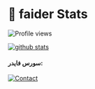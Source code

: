 #  🤡 **faider Stats**

![Profile views](https://gpvc.arturio.dev/abdullah058961)

[![github stats](https://github-readme-stats.vercel.app/api?username=abdullah058961&show_icons=true&theme=synthwave)](https://github.com/abdullah058961)


#### **سورس فايدر**:
[![Contact](https://aleen42.github.io/badges/src/telegram.svg)](https://t.me/FR_754)
